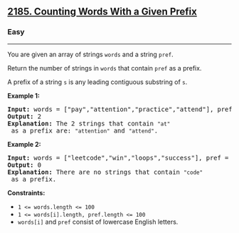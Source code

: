 ### <h2><a href="https://leetcode.com/problems/counting-words-with-a-given-prefix/">2185. Counting Words With a Given Prefix</a></h2>  
<h3>Easy</h3>  
<hr>  
<div>  
<p>You are given an array of strings <code>words</code> and a string <code>pref</code>.</p>  

<p>Return the number of strings in <code>words</code> that contain <code>pref</code> as a prefix.</p>  

<p>A prefix of a string <code>s</code> is any leading contiguous substring of <code>s</code>.</p>  

<p><strong>Example 1:</strong></p>  
<pre><strong>Input:</strong> words = ["pay","attention","practice","attend"], pref = "at"  
<strong>Output:</strong> 2  
<strong>Explanation:</strong> The 2 strings that contain <code>"at"</code> as a prefix are: <code>"attention"</code> and <code>"attend"</code>.  
</pre>  

<p><strong>Example 2:</strong></p>  
<pre><strong>Input:</strong> words = ["leetcode","win","loops","success"], pref = "code"  
<strong>Output:</strong> 0  
<strong>Explanation:</strong> There are no strings that contain <code>"code"</code> as a prefix.  
</pre>  

<p><strong>Constraints:</strong></p>  
<ul>  
<li><code>1 <= words.length <= 100</code></li>  
<li><code>1 <= words[i].length, pref.length <= 100</code></li>  
<li><code>words[i]</code> and <code>pref</code> consist of lowercase English letters.</li>  
</ul>  
</div>  
